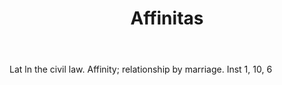 ---
title: Affinitas
permalink: "/definitions/affinitas.html"
body: Lat ln the civil law. Affinity; relationship by marriage. Inst 1, 10, 6
published_at: '2018-07-07'
layout: post
---